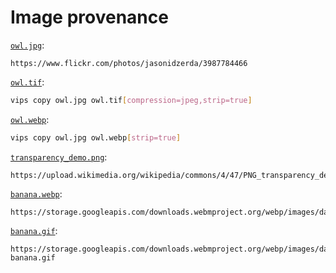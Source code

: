 # Image provenance

[`owl.jpg`](owl.jpg):
```
https://www.flickr.com/photos/jasonidzerda/3987784466
```

[`owl.tif`](owl.tif):
```bash
vips copy owl.jpg owl.tif[compression=jpeg,strip=true]
```

[`owl.webp`](owl.webp):
```bash
vips copy owl.jpg owl.webp[strip=true]
```

[`transparency_demo.png`](transparency_demo.png):
```
https://upload.wikimedia.org/wikipedia/commons/4/47/PNG_transparency_demonstration_1.png
```

[`banana.webp`](banana.webp):
```
https://storage.googleapis.com/downloads.webmproject.org/webp/images/dancing_banana2.lossless.webp
```

[`banana.gif`](banana.gif):
```
https://storage.googleapis.com/downloads.webmproject.org/webp/images/dancing-banana.gif
```
